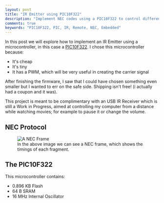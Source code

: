 ```yaml
---
layout: post
title: "IR Emitter using PIC10F322"
description: "Implement NEC codes using a PIC10F322 to control different appliances"
comments: true
keywords: "PIC10F322, PIC, IR, Remote, NEC, Embedded"
---
```


In this post we will explore how to implement an IR Emitter using a microcontroller, in this case a [PIC10F322](https://www.microchip.com/wwwproducts/en/PIC10F322). I chose this microcontroller because:

* It's cheap
* It's tiny
* It has a PWM, which will be very useful in creating the carrier signal

After finishing the firmware, I saw that I could have chosen something even smaller but I wanted to err on the safe side. Shipping isn't free! (i actually had a coupon and it was).

This project is meant to be complimentary with an USB IR Receiver which is still a Work in Progress, aimed at controlling my computer from a distance while watching movies; for example to pause it or change the volume.

## NEC Protocol
<figure>
    <img src="https://techdocs.altium.com/sites/default/files/wiki_attachments/296329/NECMessageFrame.png" alt="A NEC Frame">
    <figcaption>In the above image we can see a NEC frame, which shows the timings of each fragment.</figcaption>
</figure>

## The PIC10F322

This microcontroller contains:
* 0.896 KB Flash
* 64 B SRAM
* 16 MHz Internal Oscillator